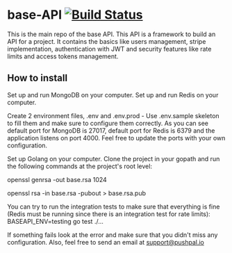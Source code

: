 # base-API  [![Build Status](https://travis-ci.org/PushpalDev/base-api.svg?branch=master)](https://travis-ci.org/PushpalDev/base-api)

This is the main repo of the base API. This API is a framework to build an API for a project. It contains the basics like users management, stripe implementation, authentication with JWT and security features like rate limits and access tokens management. 

## How to install

Set up and run MongoDB on your computer.
Set up and run Redis on your computer.

Create 2 environment files, .env and .env.prod - Use .env.sample skeleton to fill them and make sure to configure them correctly. As you can see default port for MongoDB is 27017, default port for Redis is 6379 and the application listens on port 4000. Feel free to update the ports with your own configuration. 

Set up Golang on your computer. Clone the project in your gopath and run the following commands at the project's root level:

openssl genrsa -out base.rsa 1024

openssl rsa -in base.rsa -pubout > base.rsa.pub

You can try to run the integration tests to make sure that everything is fine (Redis must be running since there is an integration test for rate limits): BASEAPI_ENV=testing go test ./...

If something fails look at the error and make sure that you didn't miss any configuration. Also, feel free to send an email at support@pushpal.io



